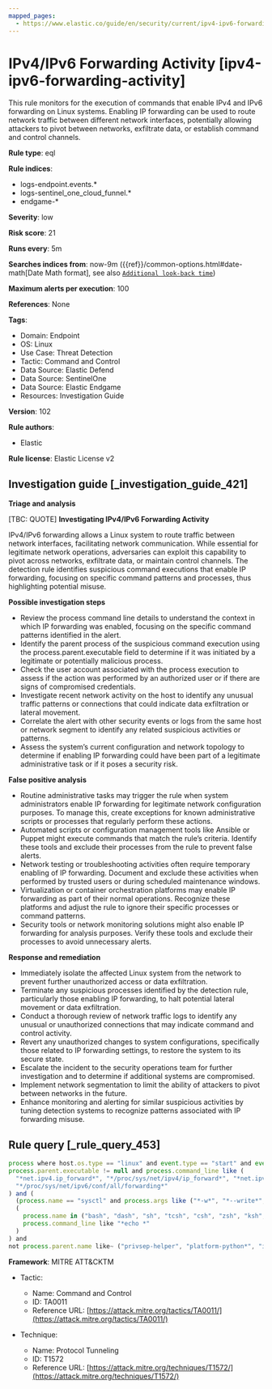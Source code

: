 ```yaml
---
mapped_pages:
  - https://www.elastic.co/guide/en/security/current/ipv4-ipv6-forwarding-activity.html
---
```


# IPv4/IPv6 Forwarding Activity [ipv4-ipv6-forwarding-activity]

This rule monitors for the execution of commands that enable IPv4 and IPv6 forwarding on Linux systems. Enabling IP forwarding can be used to route network traffic between different network interfaces, potentially allowing attackers to pivot between networks, exfiltrate data, or establish command and control channels.

**Rule type**: eql

**Rule indices**:

* logs-endpoint.events.*
* logs-sentinel_one_cloud_funnel.*
* endgame-*

**Severity**: low

**Risk score**: 21

**Runs every**: 5m

**Searches indices from**: now-9m ({{ref}}/common-options.html#date-math[Date Math format], see also [`Additional look-back time`](docs-content://solutions/security/detect-and-alert/create-detection-rule.md#rule-schedule))

**Maximum alerts per execution**: 100

**References**: None

**Tags**:

* Domain: Endpoint
* OS: Linux
* Use Case: Threat Detection
* Tactic: Command and Control
* Data Source: Elastic Defend
* Data Source: SentinelOne
* Data Source: Elastic Endgame
* Resources: Investigation Guide

**Version**: 102

**Rule authors**:

* Elastic

**Rule license**: Elastic License v2

## Investigation guide [_investigation_guide_421]

**Triage and analysis**

[TBC: QUOTE]
**Investigating IPv4/IPv6 Forwarding Activity**

IPv4/IPv6 forwarding allows a Linux system to route traffic between network interfaces, facilitating network communication. While essential for legitimate network operations, adversaries can exploit this capability to pivot across networks, exfiltrate data, or maintain control channels. The detection rule identifies suspicious command executions that enable IP forwarding, focusing on specific command patterns and processes, thus highlighting potential misuse.

**Possible investigation steps**

* Review the process command line details to understand the context in which IP forwarding was enabled, focusing on the specific command patterns identified in the alert.
* Identify the parent process of the suspicious command execution using the process.parent.executable field to determine if it was initiated by a legitimate or potentially malicious process.
* Check the user account associated with the process execution to assess if the action was performed by an authorized user or if there are signs of compromised credentials.
* Investigate recent network activity on the host to identify any unusual traffic patterns or connections that could indicate data exfiltration or lateral movement.
* Correlate the alert with other security events or logs from the same host or network segment to identify any related suspicious activities or patterns.
* Assess the system’s current configuration and network topology to determine if enabling IP forwarding could have been part of a legitimate administrative task or if it poses a security risk.

**False positive analysis**

* Routine administrative tasks may trigger the rule when system administrators enable IP forwarding for legitimate network configuration purposes. To manage this, create exceptions for known administrative scripts or processes that regularly perform these actions.
* Automated scripts or configuration management tools like Ansible or Puppet might execute commands that match the rule’s criteria. Identify these tools and exclude their processes from the rule to prevent false alerts.
* Network testing or troubleshooting activities often require temporary enabling of IP forwarding. Document and exclude these activities when performed by trusted users or during scheduled maintenance windows.
* Virtualization or container orchestration platforms may enable IP forwarding as part of their normal operations. Recognize these platforms and adjust the rule to ignore their specific processes or command patterns.
* Security tools or network monitoring solutions might also enable IP forwarding for analysis purposes. Verify these tools and exclude their processes to avoid unnecessary alerts.

**Response and remediation**

* Immediately isolate the affected Linux system from the network to prevent further unauthorized access or data exfiltration.
* Terminate any suspicious processes identified by the detection rule, particularly those enabling IP forwarding, to halt potential lateral movement or data exfiltration.
* Conduct a thorough review of network traffic logs to identify any unusual or unauthorized connections that may indicate command and control activity.
* Revert any unauthorized changes to system configurations, specifically those related to IP forwarding settings, to restore the system to its secure state.
* Escalate the incident to the security operations team for further investigation and to determine if additional systems are compromised.
* Implement network segmentation to limit the ability of attackers to pivot between networks in the future.
* Enhance monitoring and alerting for similar suspicious activities by tuning detection systems to recognize patterns associated with IP forwarding misuse.


## Rule query [_rule_query_453]

```js
process where host.os.type == "linux" and event.type == "start" and event.action in ("exec", "start", "exec_event") and
process.parent.executable != null and process.command_line like (
  "*net.ipv4.ip_forward*", "*/proc/sys/net/ipv4/ip_forward*", "*net.ipv6.conf.all.forwarding*",
  "*/proc/sys/net/ipv6/conf/all/forwarding*"
) and (
  (process.name == "sysctl" and process.args like ("*-w*", "*--write*", "*=*")) or
  (
    process.name in ("bash", "dash", "sh", "tcsh", "csh", "zsh", "ksh", "fish") and process.args == "-c" and
    process.command_line like "*echo *"
  )
) and
not process.parent.name like~ ("privsep-helper", "platform-python*", "init.ipv6-global", "wsl-bootstrap")
```

**Framework**: MITRE ATT&CKTM

* Tactic:

    * Name: Command and Control
    * ID: TA0011
    * Reference URL: [https://attack.mitre.org/tactics/TA0011/](https://attack.mitre.org/tactics/TA0011/)

* Technique:

    * Name: Protocol Tunneling
    * ID: T1572
    * Reference URL: [https://attack.mitre.org/techniques/T1572/](https://attack.mitre.org/techniques/T1572/)



